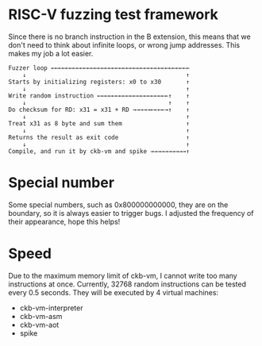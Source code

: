 # RISC-V fuzzing test framework

Since there is no branch instruction in the B extension, this means that we don't need to think about infinite loops, or wrong jump addresses. This makes my job a lot easier.

```text
Fuzzer loop ←←←←←←←←←←←←←←←←←←←←←←←←←←←←←←←←←←←←←←←
    ↓                                             ↑
Starts by initializing registers: x0 to x30       ↑
    ↓                                             ↑
Write random instruction ←←←←←←←←←←←←←←←←←←←←↑    ↑
    ↓                                        ↑    ↑
Do checksum for RD: x31 = x31 + RD →→→→→←←←←→↑    ↑
    ↓                                             ↑
Treat x31 as 8 byte and sum them                  ↑
    ↓                                             ↑
Returns the result as exit code                   ↑
    ↓                                             ↑
Compile, and run it by ckb-vm and spike →→→→→→→→→→↑
```

# Special number

Some special numbers, such as 0x800000000000, they are on the boundary, so it is always easier to trigger bugs. I adjusted the frequency of their appearance, hope this helps!

# Speed

Due to the maximum memory limit of ckb-vm, I cannot write too many instructions at once. Currently, 32768 random instructions can be tested every 0.5 seconds. They will be executed by 4 virtual machines:

- ckb-vm-interpreter
- ckb-vm-asm
- ckb-vm-aot
- spike
